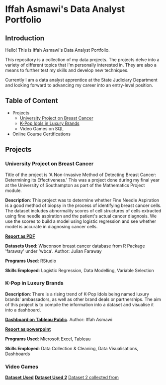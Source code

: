 # Iffah Asmawi's Data Analyst Portfolio

## Introduction
Hello! This is Iffah Asmawi's Data Analyst Portfolio.

This repository is a collection of my data projects. The projects delve into a variety of different topics that I'm personally interested in. They are also a means to further test my skills and develop new techniques.

Currently I am a data analyst apprentice at the State Judiciary Department and looking forward to advancing my career into an entry-level position.

## Table of Content
- Projects
  - [University Project on Breast Cancer](https://github.com/ifffah/datafolio#university-project-on-breast-cancer)
  - [K-Pop Idols in Luxury Brands](https://github.com/ifffah/datafolio/blob/main/README.md#k-pop-in-luxury-brands)
  - Video Games on SQL
- Online Course Certifications
## Projects

### University Project on Breast Cancer
Title of the project is 'A Non-Invasive Method of Detecting Breast Cancer: Determining its Effectiveness.' This was a project done during my final year at the University of Southampton as part of the Mathematics Project module. 

**Description**: This project was to determine whether Fine Needle Aspiration is a good method of biopsy in the process of identifying breast cancer cells. The dataset includes abnormality scores of cell structures of cells extracted using fine needle aspiration and the patient's actual cancer diagnosis. We use the scores to build a model using logistic regression and see whether model is accurate in diagnosing cancer cells.

[**Report as PDF**](https://github.com/ifffah/datafolio/blob/28efedd7219534d256e2e58edbe457ce041bd560/A%20Non-Invasive%20Method%20of%20Detecting%20Breast%20Cancer_%20Determining%20its%20Effectiveness.pdf)

**Datasets Used**: Wisconson breast cancer database from R Package 'faraway' under 'wbca'. Author: Julian Faraway

**Programs Used**: RStudio

**Skills Employed**: Logistic Regression, Data Modelling, Variable Selection

### K-Pop in Luxury Brands
**Description**: There is a rising trend of K-Pop Idols being named luxury brands’ ambassadors, as well as other brand deals or partnerships. The aim of this project is to compile the information into a dataset and visualise it into a dashboard. 

[**Dashboard on Tableau Public**](https://public.tableau.com/views/K-PopinLuxuryBrands/Summary?:language=en-US&:display_count=n&:origin=viz_share_link). Author: Iffah Asmawi

[**Report as powerpoint**]()

**Programs Used**: Microsoft Excel, Tableau

**Skills Employed**: Data Collection & Cleaning, Data Visualisations, Dashboards

### Video Games
[**Dataset Used**](https://www.kaggle.com/datasets/sophiahealy/genshin-impact-character-data)
[**Dataset Used 2**](https://www.kaggle.com/datasets/saladyong/genshin-impact-banner-revenue)
[Dataset 2 collected from](https://genshinlab.com/genshin-impact-revenue-chart/)


